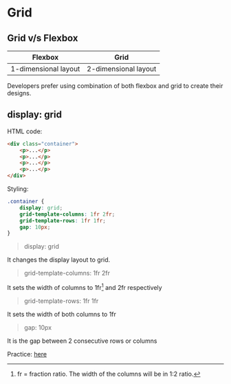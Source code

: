 # Grid

## Grid v/s Flexbox

| Flexbox            | Grid               |
|---------           |---------           |
|1-dimensional layout|2-dimensional layout|

Developers prefer using combination of both flexbox and grid to create their designs.

## display: grid

HTML code:
```html
<div class="container">
    <p>...</p>
    <p>...</p>
    <p>...</p>
    <p>...</p>
</div>
```
Styling:
```css
.container {
    display: grid;
    grid-template-columns: 1fr 2fr;
    grid-template-rows: 1fr 1fr;
    gap: 10px;
}
```

>display: grid

It changes the display layout to grid.

>grid-template-columns: 1fr 2fr

It sets the width of columns to 1fr[^1] and 2fr respectively

[^1]:fr = fraction ratio. The width of the columns will be in 1:2 ratio.

>grid-template-rows: 1fr 1fr

It sets the width of both columns to 1fr

>gap: 10px

It is the gap between 2 consecutive rows or columns

Practice: [here](https://appbrewery.github.io/grid-vs-flexbox)